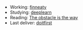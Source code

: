 - Working: [finneaty](https://www.finneaty.com/)
- Studying: [deeplearn](https://github.com/rickmff/deeplearn)
- Reading: [The obstacle is the way](https://heather-carpenter-e0c.notion.site/O-Obst-culo-o-Caminho-1a42c1671f28811e8184dda182b3cb8f?pvs=4)
- Last deliver: [doitfirst](https://chromewebstore.google.com/detail/doitfirst/mjookhejbgffdhaiibcdkfmmhbocdgea)
